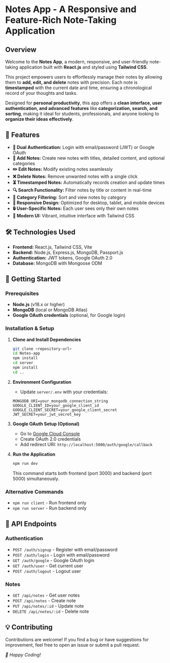 # Notes App - A Responsive and Feature-Rich Note-Taking Application

## Overview
Welcome to the **Notes App**, a modern, responsive, and user-friendly note-taking application built with **React.js** and styled using **Tailwind CSS**.

This project empowers users to effortlessly manage their notes by allowing them to **add, edit, and delete** notes with precision. Each note is **timestamped** with the current date and time, ensuring a chronological record of your thoughts and tasks.

Designed for **personal productivity**, this app offers a **clean interface, user authentication, and advanced features** like **categorization, search, and sorting**, making it ideal for students, professionals, and anyone looking to **organize their ideas effectively**.

## 🚀 Features
- **🔐 Dual Authentication:** Login with email/password (JWT) or Google OAuth
- **📝 Add Notes:** Create new notes with titles, detailed content, and optional categories
- **✏️ Edit Notes:** Modify existing notes seamlessly
- **❌ Delete Notes:** Remove unwanted notes with a single click
- **⏳ Timestamped Notes:** Automatically records creation and update times
- **🔍 Search Functionality:** Filter notes by title or content in real-time
- **📂 Category Filtering:** Sort and view notes by category
- **📱 Responsive Design:** Optimized for desktop, tablet, and mobile devices
- **🔒 User-Specific Notes:** Each user sees only their own notes
- **🎨 Modern UI:** Vibrant, intuitive interface with Tailwind CSS

## 🛠 Technologies Used
- **Frontend:** React.js, Tailwind CSS, Vite
- **Backend:** Node.js, Express.js, MongoDB, Passport.js
- **Authentication:** JWT tokens, Google OAuth 2.0
- **Database:** MongoDB with Mongoose ODM

## 🏁 Getting Started

### Prerequisites
- **Node.js** (v18.x or higher)
- **MongoDB** (local or MongoDB Atlas)
- **Google OAuth credentials** (optional, for Google login)

### Installation & Setup

1. **Clone and Install Dependencies**
   ```bash
   git clone <repository-url>
   cd Notes-app
   npm install
   cd server
   npm install
   cd ..
   ```

2. **Environment Configuration**
   - Update `server/.env` with your credentials:
   ```
   MONGODB_URI=your_mongodb_connection_string
   GOOGLE_CLIENT_ID=your_google_client_id
   GOOGLE_CLIENT_SECRET=your_google_client_secret
   JWT_SECRET=your_jwt_secret_key
   ```

3. **Google OAuth Setup (Optional)**
   - Go to [Google Cloud Console](https://console.cloud.google.com/)
   - Create OAuth 2.0 credentials
   - Add redirect URI: `http://localhost:5000/auth/google/callback`

4. **Run the Application**
   ```bash
   npm run dev
   ```
   This command starts both frontend (port 3000) and backend (port 5000) simultaneously.

### Alternative Commands
- `npm run client` - Run frontend only
- `npm run server` - Run backend only

## 📌 API Endpoints

### Authentication
- `POST /auth/signup` - Register with email/password
- `POST /auth/login` - Login with email/password
- `GET /auth/google` - Google OAuth login
- `GET /auth/user` - Get current user
- `POST /auth/logout` - Logout user

### Notes
- `GET /api/notes` - Get user notes
- `POST /api/notes` - Create note
- `PUT /api/notes/:id` - Update note
- `DELETE /api/notes/:id` - Delete note

## 💡 Contributing
Contributions are welcome! If you find a bug or have suggestions for improvement, feel free to open an issue or submit a pull request.

_🚀 Happy Coding!_